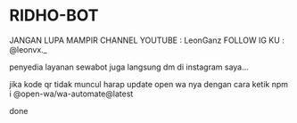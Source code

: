# RIDHO-BOT
JANGAN LUPA MAMPIR CHANNEL YOUTUBE : LeonGanz
FOLLOW IG KU : @leonvx._

penyedia layanan sewabot juga langsung dm di instagram saya...

jika kode qr tidak muncul harap update open wa nya dengan cara ketik
npm i @open-wa/wa-automate@latest

done
